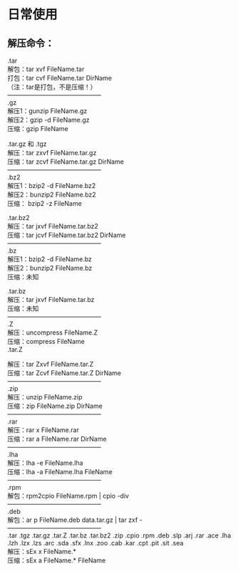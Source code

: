 # 日常使用

## 解压命令：

.tar   
解包：tar xvf FileName.tar  
打包：tar cvf FileName.tar DirName  
（注：tar是打包，不是压缩！）  
———————————————  
.gz  
解压1：gunzip FileName.gz  
解压2：gzip -d FileName.gz  
压缩：gzip FileName

.tar.gz 和 .tgz  
解压：tar zxvf FileName.tar.gz  
压缩：tar zcvf FileName.tar.gz DirName  
———————————————  
.bz2  
解压1：bzip2 -d FileName.bz2  
解压2：bunzip2 FileName.bz2  
压缩： bzip2 -z FileName

.tar.bz2  
解压：tar jxvf FileName.tar.bz2  
压缩：tar jcvf FileName.tar.bz2 DirName  
———————————————  
.bz  
解压1：bzip2 -d FileName.bz  
解压2：bunzip2 FileName.bz  
压缩：未知

.tar.bz  
解压：tar jxvf FileName.tar.bz  
压缩：未知  
———————————————  
.Z  
解压：uncompress FileName.Z  
压缩：compress FileName  
.tar.Z

解压：tar Zxvf FileName.tar.Z  
压缩：tar Zcvf FileName.tar.Z DirName  
———————————————  
.zip  
解压：unzip FileName.zip  
压缩：zip FileName.zip DirName  
———————————————  
.rar  
解压：rar x FileName.rar  
压缩：rar a FileName.rar DirName  
———————————————  
.lha  
解压：lha -e FileName.lha  
压缩：lha -a FileName.lha FileName  
———————————————  
.rpm  
解包：rpm2cpio FileName.rpm \| cpio -div  
———————————————  
.deb  
解包：ar p FileName.deb data.tar.gz \| tar zxf -  
———————————————  
.tar .tgz .tar.gz .tar.Z .tar.bz .tar.bz2 .zip .cpio .rpm .deb .slp .arj .rar .ace .lha .lzh .lzx .lzs .arc .sda .sfx .lnx .zoo .cab .kar .cpt .pit .sit .sea  
解压：sEx x FileName.\*  
压缩：sEx a FileName.\* FileName

